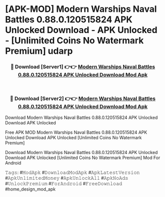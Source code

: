 # [APK-MOD] Modern Warships Naval Battles 0.88.0.120515824 APK Unlocked Download - APK Unlocked - [Unlimited Coins No Watermark Premium] udarp



<div align="center">
<h3>🔴 Download [Server1] 👉👉 <a href="https://momento.my/?title=Modern_Warships_Naval_Battles_0.88.0.120515824_APK_Unlocked_Download">Modern Warships Naval Battles 0.88.0.120515824 APK Unlocked Download Mod Apk</a></h3><br>

<h3>🔴 Download [Server2] 👉👉 <a href="https://momento.my/?title=Modern_Warships_Naval_Battles_0.88.0.120515824_APK_Unlocked_Download">Modern Warships Naval Battles 0.88.0.120515824 APK Unlocked Download Mod Apk</a></h3>
</div>



Download Modern Warships Naval Battles 0.88.0.120515824 APK Unlocked Download APK Unlocked

Free APK MOD Modern Warships Naval Battles 0.88.0.120515824 APK Unlocked Download APK Unlocked [Unlimited Coins No Watermark Premium]

Download Modern Warships Naval Battles 0.88.0.120515824 APK Unlocked Download APK Unlocked [Unlimited Coins No Watermark Premium] Mod For Android

𝚃𝚊𝚐𝚜: #𝙼𝚘𝚍𝙰𝚙𝚔 #𝙳𝚘𝚠𝚗𝚕𝚘𝚊𝚍𝙼𝚘𝚍𝙰𝚙𝚔 #𝙰𝚙𝚔𝙻𝚊𝚝𝚎𝚜𝚝𝚅𝚎𝚛𝚜𝚒𝚘𝚗 #𝙰𝚙𝚔𝚄𝚗𝚕𝚒𝚖𝚒𝚝𝚎𝚍𝙼𝚘𝚗𝚎𝚢 #𝙰𝚙𝚔𝚄𝚗𝚕𝚘𝚌𝚔𝙰𝚕𝚕 #𝙰𝚙𝚔𝙽𝚘𝙰𝚍𝚜 #𝚄𝚗𝚕𝚘𝚌𝚔𝙿𝚛𝚎𝚖𝚒𝚞𝚖 #𝙵𝚘𝚛𝙰𝚗𝚍𝚛𝚘𝚒𝚍 #𝙵𝚛𝚎𝚎𝙳𝚘𝚠𝚗𝚕𝚘𝚊𝚍 #home_design_mod_apk
